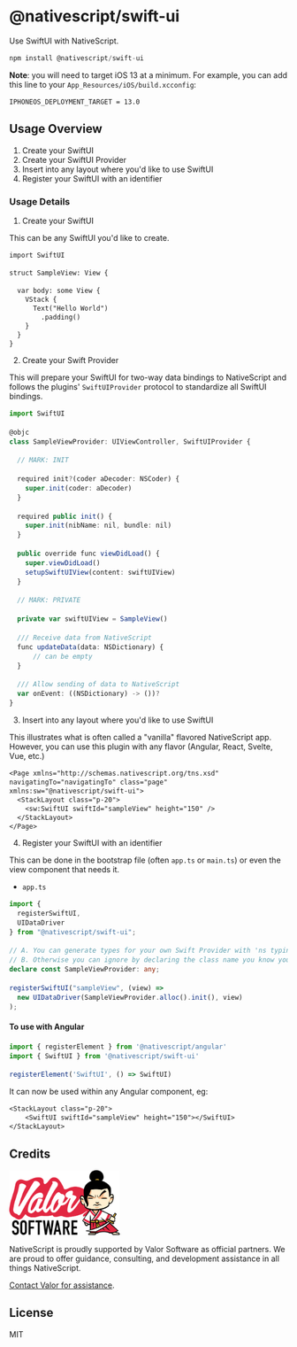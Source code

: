 # @nativescript/swift-ui

Use SwiftUI with NativeScript.

```javascript
npm install @nativescript/swift-ui
```

**Note**: you will need to target iOS 13 at a minimum.
For example, you can add this line to your `App_Resources/iOS/build.xcconfig`:

```
IPHONEOS_DEPLOYMENT_TARGET = 13.0
```

## Usage Overview

1. Create your SwiftUI
2. Create your SwiftUI Provider
3. Insert into any layout where you'd like to use SwiftUI
4. Register your SwiftUI with an identifier

### Usage Details

1. Create your SwiftUI

This can be any SwiftUI you'd like to create.

```
import SwiftUI

struct SampleView: View {

  var body: some View {
    VStack {
      Text("Hello World")
        .padding()
    }
  }
}
```

2. Create your Swift Provider

This will prepare your SwiftUI for two-way data bindings to NativeScript and follows the plugins' `SwiftUIProvider` protocol to standardize all SwiftUI bindings.

```ts
import SwiftUI

@objc
class SampleViewProvider: UIViewController, SwiftUIProvider {

  // MARK: INIT

  required init?(coder aDecoder: NSCoder) {
    super.init(coder: aDecoder)
  }

  required public init() {
    super.init(nibName: nil, bundle: nil)
  }

  public override func viewDidLoad() {
    super.viewDidLoad()
    setupSwiftUIView(content: swiftUIView)
  }

  // MARK: PRIVATE

  private var swiftUIView = SampleView()

  /// Receive data from NativeScript
  func updateData(data: NSDictionary) {
      // can be empty
  }

  /// Allow sending of data to NativeScript
  var onEvent: ((NSDictionary) -> ())?
}
```

3. Insert into any layout where you'd like to use SwiftUI

This illustrates what is often called a "vanilla" flavored NativeScript app. However, you can use this plugin with any flavor (Angular, React, Svelte, Vue, etc.)

```
<Page xmlns="http://schemas.nativescript.org/tns.xsd" navigatingTo="navigatingTo" class="page" xmlns:sw="@nativescript/swift-ui">
  <StackLayout class="p-20">
    <sw:SwiftUI swiftId="sampleView" height="150" />
  </StackLayout>
</Page>
```

4. Register your SwiftUI with an identifier

This can be done in the bootstrap file (often `app.ts` or `main.ts`) or even the view component that needs it.

* `app.ts`

```typescript
import { 
  registerSwiftUI, 
  UIDataDriver
} from "@nativescript/swift-ui";

// A. You can generate types for your own Swift Provider with 'ns typings ios'
// B. Otherwise you can ignore by declaring the class name you know you provided
declare const SampleViewProvider: any;

registerSwiftUI("sampleView", (view) =>
  new UIDataDriver(SampleViewProvider.alloc().init(), view)
);
```

#### To use with Angular

```ts
import { registerElement } from '@nativescript/angular'
import { SwiftUI } from '@nativescript/swift-ui'

registerElement('SwiftUI', () => SwiftUI)
```

It can now be used within any Angular component, eg:

```
<StackLayout class="p-20">
    <SwiftUI swiftId="sampleView" height="150"></SwiftUI>
</StackLayout>
```


## Credits

<img src="https://raw.githubusercontent.com/valor-software/.github/d947b8547a9d5a6021e4f6af7b1df816c1c5f268/profile/valor-logo%20for-light.png#gh-light-mode-only" alt="Valor Software" width="200" />

NativeScript is proudly supported by Valor Software as official partners. We are proud to offer guidance, consulting, and development assistance in all things NativeScript.

[Contact Valor for assistance](https://valor-software.com/).

## License

MIT
